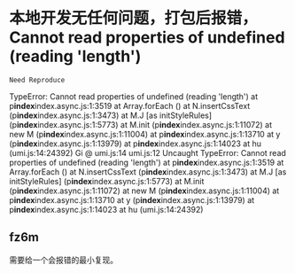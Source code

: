 # 本地开发无任何问题，打包后报错，Cannot read properties of undefined (reading 'length')

`Need Reproduce`

TypeError: Cannot read properties of undefined (reading 'length')
at p**index**index.async.js:1:3519
at Array.forEach (<anonymous>)
at N.insertCssText (p**index**index.async.js:1:3473)
at M.J [as initStyleRules] (p**index**index.async.js:1:5773)
at M.init (p**index**index.async.js:1:11072)
at new M (p**index**index.async.js:1:11004)
at p**index**index.async.js:1:13710
at y (p**index**index.async.js:1:13979)
at p**index**index.async.js:1:14023
at hu (umi.js:14:24392)
Gi @ umi.js:14
umi.js:12 Uncaught TypeError: Cannot read properties of undefined (reading 'length')
at p**index**index.async.js:1:3519
at Array.forEach (<anonymous>)
at N.insertCssText (p**index**index.async.js:1:3473)
at M.J [as initStyleRules] (p**index**index.async.js:1:5773)
at M.init (p**index**index.async.js:1:11072)
at new M (p**index**index.async.js:1:11004)
at p**index**index.async.js:1:13710
at y (p**index**index.async.js:1:13979)
at p**index**index.async.js:1:14023
at hu (umi.js:14:24392)

## fz6m

需要给一个会报错的最小复现。

